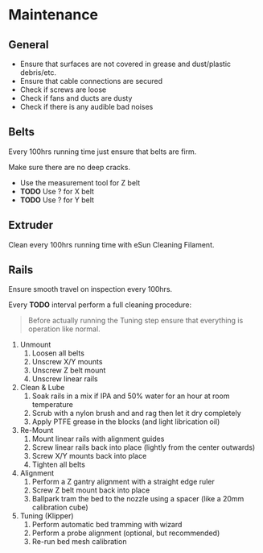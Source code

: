 # Maintenance

## General

* Ensure that surfaces are not covered in grease and dust/plastic debris/etc.
* Ensure that cable connections are secured
* Check if screws are loose
* Check if fans and ducts are dusty
* Check if there is any audible bad noises

## Belts

Every 100hrs running time just ensure that belts are firm.

Make sure there are no deep cracks.

* Use the measurement tool for Z belt
* **TODO** Use ? for X belt
* **TODO** Use ? for Y belt

## Extruder

Clean every 100hrs running time with eSun Cleaning Filament.

## Rails

Ensure smooth travel on inspection every 100hrs.

Every **TODO** interval perform a full cleaning procedure:

> Before actually running the Tuning step ensure that everything is operation like normal.

1. Unmount
    1. Loosen all belts
    2. Unscrew X/Y mounts
    3. Unscrew Z belt mount
    4. Unscrew linear rails
2. Clean & Lube
    1. Soak rails in a mix if IPA and 50% water for an hour at room temperature
    2. Scrub with a nylon brush and and rag then let it dry completely
    3. Apply PTFE grease in the blocks (and light librication oil)
3. Re-Mount
    1. Mount linear rails with alignment guides
    2. Screw linear rails back into place (lightly from the center outwards)
    3. Screw X/Y mounts back into place
    4. Tighten all belts
4. Alignment
    1. Perform a Z gantry alignment with a straight edge ruler
    2. Screw Z belt mount back into place
    3. Ballpark tram the bed to the nozzle using a spacer (like a 20mm calibration cube)
5. Tuning (Klipper)
    1. Perform automatic bed tramming with wizard
    2. Perform a probe alignment (optional, but recommended)
    3. Re-run bed mesh calibration
